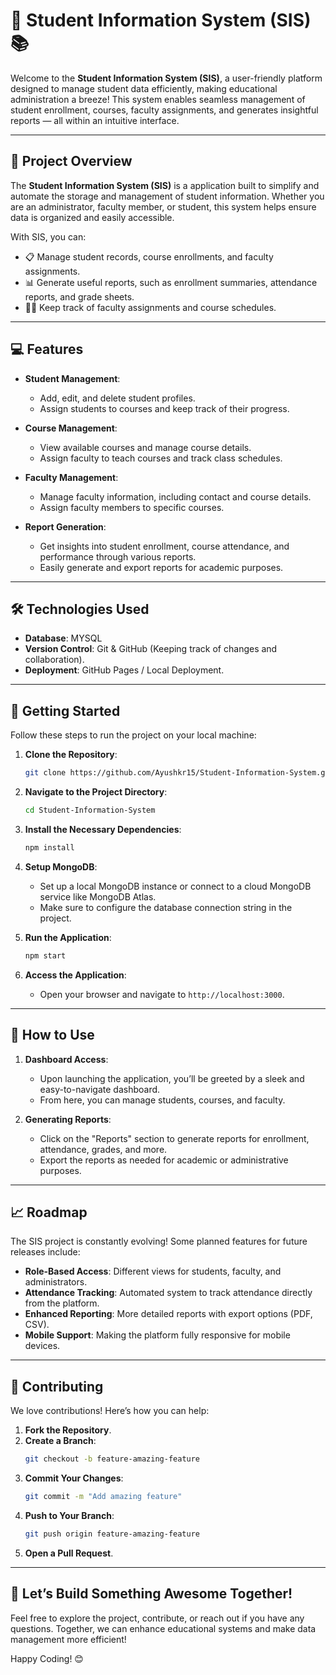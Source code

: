 # 🚀 Student Information System (SIS) 📚

Welcome to the **Student Information System (SIS)**, a user-friendly platform designed to manage student data efficiently, making educational administration a breeze! This system enables seamless management of student enrollment, courses, faculty assignments, and generates insightful reports — all within an intuitive interface.

---

## 🌟 Project Overview

The **Student Information System (SIS)** is a application built to simplify and automate the storage and management of student information. Whether you are an administrator, faculty member, or student, this system helps ensure data is organized and easily accessible.

With SIS, you can:
- 📋 Manage student records, course enrollments, and faculty assignments.
- 📊 Generate useful reports, such as enrollment summaries, attendance reports, and grade sheets.
- 🧑‍🏫 Keep track of faculty assignments and course schedules.

---

## 💻 Features

- **Student Management**: 
   - Add, edit, and delete student profiles.
   - Assign students to courses and keep track of their progress.
  
- **Course Management**: 
   - View available courses and manage course details.
   - Assign faculty to teach courses and track class schedules.

- **Faculty Management**:
   - Manage faculty information, including contact and course details.
   - Assign faculty members to specific courses.

- **Report Generation**:
   - Get insights into student enrollment, course attendance, and performance through various reports.
   - Easily generate and export reports for academic purposes.

---

## 🛠️ Technologies Used

- **Database**: MYSQL
- **Version Control**: Git & GitHub (Keeping track of changes and collaboration).
- **Deployment**: GitHub Pages / Local Deployment.

---

## 🚀 Getting Started

Follow these steps to run the project on your local machine:

1. **Clone the Repository**:
   ```bash
   git clone https://github.com/Ayushkr15/Student-Information-System.git
   ```

2. **Navigate to the Project Directory**:
   ```bash
   cd Student-Information-System
   ```

3. **Install the Necessary Dependencies**:
   ```bash
   npm install
   ```

4. **Setup MongoDB**:
   - Set up a local MongoDB instance or connect to a cloud MongoDB service like MongoDB Atlas.
   - Make sure to configure the database connection string in the project.

5. **Run the Application**:
   ```bash
   npm start
   ```

6. **Access the Application**:
   - Open your browser and navigate to `http://localhost:3000`.

---

## 🎯 How to Use

1. **Dashboard Access**:
   - Upon launching the application, you’ll be greeted by a sleek and easy-to-navigate dashboard.
   - From here, you can manage students, courses, and faculty.

2. **Generating Reports**:
   - Click on the "Reports" section to generate reports for enrollment, attendance, grades, and more.
   - Export the reports as needed for academic or administrative purposes.

---

## 📈 Roadmap

The SIS project is constantly evolving! Some planned features for future releases include:

- **Role-Based Access**: Different views for students, faculty, and administrators.
- **Attendance Tracking**: Automated system to track attendance directly from the platform.
- **Enhanced Reporting**: More detailed reports with export options (PDF, CSV).
- **Mobile Support**: Making the platform fully responsive for mobile devices.

---

## 🤝 Contributing

We love contributions! Here’s how you can help:
1. **Fork the Repository**.
2. **Create a Branch**: 
   ```bash
   git checkout -b feature-amazing-feature
   ```
3. **Commit Your Changes**: 
   ```bash
   git commit -m "Add amazing feature"
   ```
4. **Push to Your Branch**: 
   ```bash
   git push origin feature-amazing-feature
   ```
5. **Open a Pull Request**.

---

## 🚀 Let’s Build Something Awesome Together!

Feel free to explore the project, contribute, or reach out if you have any questions. Together, we can enhance educational systems and make data management more efficient!

Happy Coding! 😊
